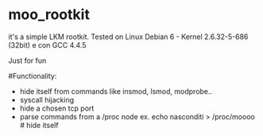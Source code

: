 # moo_rootkit

it's a simple LKM rootkit. Tested on Linux Debian 6 - Kernel 2.6.32-5-686 (32bit) e con GCC 4.4.5

Just for fun

#Functionality:

- hide itself from commands like insmod, lsmod, modprobe..
- syscall hijacking
- hide a chosen tcp port
- parse commands from a /proc node
ex. echo nasconditi > /proc/moooo # hide itself
